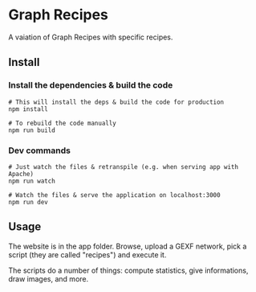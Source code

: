 # Graph Recipes

A vaiation of Graph Recipes with specific recipes.

## Install

### Install the dependencies & build the code

```
# This will install the deps & build the code for production
npm install

# To rebuild the code manually
npm run build
```

### Dev commands

```
# Just watch the files & retranspile (e.g. when serving app with Apache)
npm run watch

# Watch the files & serve the application on localhost:3000
npm run dev
```

## Usage
The website is in the app folder. Browse, upload a GEXF network, pick a script (they are called "recipes") and execute it.

The scripts do a number of things: compute statistics, give informations, draw images, and more.
